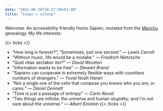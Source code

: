 ```yaml
---
date: "2022-06-26T18:27:58+01:00"
title: "Isaac's colony"
---
```


Welcome: An accessibility-friendly Homo Sapien, mutated from the [Manchu](https://en.wikipedia.org/wiki/Manchu_people) genealogy. My life interests:

{{< ticks >}}
* “How long is forever?”, “Sometimes, just one second.”  ― _Lewis Carroll_ 
* “Without music, life would be a mistake.”  ― _Friedrich Nietzsche_
* “Quid vitae sectabor iter?” — _David Wootton_
* “Information wants to be free” — _Stewart Brand_
* “Sapiens can cooperate in extremely flexible ways with countless numbers of strangers.” ― _Yuval Noah Harari_
* “Not a single one of the cells that compose you knows who you are, or cares.” ― _Daniel Dennett_
* “Time is just a passage of entropy”  ― _Carlo Revoli_
* “Two things are infinite: the universe and human stupidity; and I'm not sure about the universe.” ― _Albert Einstein_
{{< /ticks >}}
